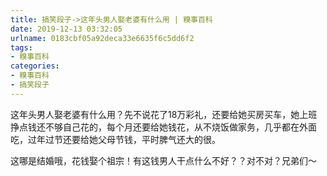 ```yaml
---
title: 搞笑段子->这年头男人娶老婆有什么用 | 糗事百科
date: 2019-12-13 03:32:05
urlname: 0183cbf05a92deca33e6635f6c5dd6f2
tags: 
- 糗事百科
categories:
- 糗事百科
- 搞笑段子
---
```

这年头男人娶老婆有什么用？先不说花了18万彩礼，还要给她买房买车，她上班挣点钱还不够自己花的，每个月还要给她钱花，从不烧饭做家务，几乎都在外面吃，过年过节还要给她父母节钱，平时脾气还大的很。

这哪是结婚哦，花钱娶个祖宗！有这钱男人干点什么不好？？对不对？兄弟们～


